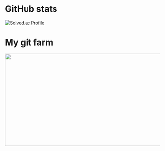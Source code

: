 
# GitHub stats
[![Solved.ac Profile](http://mazassumnida.wtf/api/v2/generate_badge?boj=tmfdl8414)](https://solved.ac/rlatngus1691/)

# My git farm 
<a href="https://www.gitanimals.org/en_US?utm_medium=image&utm_source=seul1009&utm_content=farm">
<img
  src="https://render.gitanimals.org/farms/seul1009"
  width="600"
  height="300"
/>
</a>
